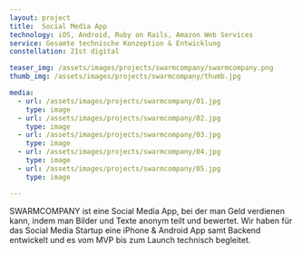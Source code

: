 ```yaml
---
layout: project
title:  Social Media App
technology: iOS, Android, Ruby on Rails, Amazon Web Services
service: Gesamte technische Konzeption & Entwicklung
constellation: 21st digital

teaser_img: /assets/images/projects/swarmcompany/swarmcompany.png
thumb_img: /assets/images/projects/swarmcompany/thumb.jpg

media:
  - url: /assets/images/projects/swarmcompany/01.jpg
    type: image
  - url: /assets/images/projects/swarmcompany/02.jpg
    type: image
  - url: /assets/images/projects/swarmcompany/03.jpg
    type: image
  - url: /assets/images/projects/swarmcompany/04.jpg
    type: image
  - url: /assets/images/projects/swarmcompany/05.jpg
    type: image

---
```


SWARMCOMPANY ist eine Social Media App, bei der man Geld verdienen kann, indem man Bilder und Texte anonym teilt und bewertet. Wir haben für das Social Media Startup eine iPhone & Android App samt Backend entwickelt und es vom MVP bis zum Launch technisch begleitet.